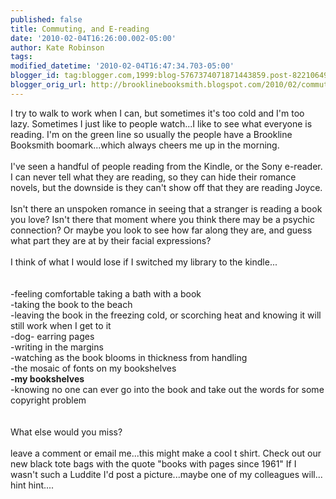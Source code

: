 ```yaml
---
published: false
title: Commuting, and E-reading
date: '2010-02-04T16:26:00.002-05:00'
author: Kate Robinson
tags: 
modified_datetime: '2010-02-04T16:47:34.703-05:00'
blogger_id: tag:blogger.com,1999:blog-5767374071871443859.post-8221064990947470145
blogger_orig_url: http://brooklinebooksmith.blogspot.com/2010/02/commuting-and-e-reading.html
---
```


I try to walk to work when I can, but sometimes it's too cold and I'm too lazy. Sometimes I just like to people watch...I like to see what everyone is reading. I'm on the green line so usually the people have a Brookline Booksmith boomark...which always cheers me up in the morning. <br /><br />I've seen a handful of people reading from the Kindle, or the Sony e-reader. I can never tell what they are reading, so they can hide their romance novels, but the downside is they can't show off that they are reading Joyce. <br /><br />Isn't there an unspoken romance in seeing that a stranger is reading a book you love? Isn't there that moment where you think there may be a psychic connection? Or maybe you look to see how far along they are, and guess what part they are at by their facial expressions?<br /><br />I think of what I would lose if I switched my library to the kindle...<br /><br /><br />-feeling comfortable taking a bath with a book<br />-taking the book to the beach<br />-leaving the book in the freezing cold, or scorching heat and knowing it will still work when I get to it<br />-dog- earring pages<br />-writing in the margins<br />-watching as the book blooms in thickness from handling<br />-the mosaic of fonts on my bookshelves<br /><strong>-my bookshelves</strong><br />-knowing no one can ever go into the book and take out the words for some copyright problem<br /><br /><br />What else would you miss?<br /><br />leave a comment or email me...this might make a cool t shirt. Check out our new black tote bags with the quote "books with pages since 1961" If I wasn't such a Luddite I'd post a picture...maybe one of my colleagues will... hint hint....